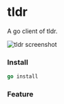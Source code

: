 # tldr

A go client of tldr.

![tldr screenshot](http://raw.github.com/sakeven/tldr/master/screenshot.png)

### Install

```go
go install
```

### Feature

